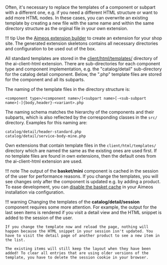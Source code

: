 Often, it's necessary to replace the templates of a component or subpart with a different one, e.g. if you need a different HTML structure or want to add more HTML nodes. In these cases, you can overwrite an existing template by creating a new file with the same name and within the same directory structure as the orginal file in your own extension.

!!! tip
    Use the [Aimeos extension builder](https://aimeos.org/extensions) to create an extension for your shop site. The generated extension skeletons contains all necessary directories and configuration to be used out of the box.

All standard templates are stored in the [client/html/templates/](https://github.com/aimeos/ai-client-html/tree/master/client/html/templates) directory of the ai-client-html extension. There are sub-directories for each component type and component implementation, e.g. the "catalog/detail" sub-directory for the catalog detail component. Below, the ".php" template files are stored for the component and all its subparts.

The naming of the template files in the directory structure is:
```
<component type>/<component name>/[<subpart name>[-<sub-subpart name>]-]{body,header}-<variant>.php
```

The naming schema matches the hierarchy of the components and their subparts, which is also reflected by the corresponding classes in the `src/` directory. Examples for this naming are:

```
catalog/detail/header-standard.php
catalog/detail/service-body-mine.php
```

Own extensions that contain template files in the `client/html/templates/` directory which are named the same as the existing ones are used first. If no template files are found in own extensions, then the default ones from the ai-client-html extension are used.

!!! note
    The output of the **basket/mini** component is cached in the session of the user for performance reasons. If you change the templates, you will see changes only after the component is updated e.g. by adding a product. To ease development, you can [disable the basket cache](../../config/client-html/basket-cache#enable) in your Aimeos installation via configuration.

!!! warning
    Changing the templates of the **catalog/detail/session** component requires some more attention. For example, the output for the last seen items is rendered if you visit a detail view and the HTML snippet is added to the session of the user.

    If you change the template now and reload the page, nothing will happen because the HTML snippet in your session isn't updated. You have to visit the detail page of another product to see a new item in the list.

    The existing items will still keep the layout when they have been added! To clear all entries that are using older versions of the template, you have to delete the session cookie in your browser.
